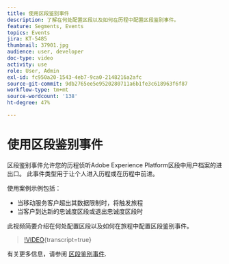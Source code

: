 ```yaml
---
title: 使用区段鉴别事件
description: 了解在何处配置区段以及如何在历程中配置区段鉴别事件。
feature: Segments, Events
topics: Events
jira: KT-5485
thumbnail: 37901.jpg
audience: user, developer
doc-type: video
activity: use
role: User, Admin
exl-id: fc950a20-1543-4eb7-9ca0-2148216a2afc
source-git-commit: 9db2765ee5e9520280711a6b1fe3c618963f6f87
workflow-type: tm+mt
source-wordcount: '138'
ht-degree: 47%

---
```


# 使用区段鉴别事件

区段鉴别事件允许您的历程侦听Adobe Experience Platform区段中用户档案的进出口。 此事件类型用于让个人进入历程或在历程中前进。

使用案例示例包括：

* 当移动服务客户超出其数据限制时，将触发旅程
* 当客户到达新的忠诚度区段或退出忠诚度区段时

此视频简要介绍在何处配置区段以及如何在旅程中配置区段鉴别事件。

>[!VIDEO](https://video.tv.adobe.com/v/37901?learn=on){transcript=true}

有关更多信息，请参阅 [区段鉴别事件](https://experienceleague.adobe.com/docs/journeys/using/building-journeys/about-journey-building/events-activities/segment-qualification-events.html?lang=en).
